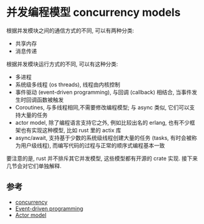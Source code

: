 # 并发编程模型 concurrency models

根据并发模块之间的通信方式的不同, 可以有两种分类:

- 共享内存
- 消息传递

根据并发模块运行方式的不同, 可以有这种分类:

- 多进程
- 系统级多线程 (os threads), 线程由内核控制
- 事件驱动 (event-driven programming), 与回调 (callback) 相结合, 当事件发生时回调函数被触发
- Coroutines, 与多线程相同,不需要修改编程模型; 与 async 类似, 它们可以支持大量的任务
- actor model, 除了编程语言支持它之外, 例如比较出名的 erlang, 也有不少框架也有实现这种模型, 比如 rust 里的 actix 库
- async/await, 支持基于少数的系统级线程创建大量的任务 (tasks, 有时会被称为用户级线程), 而编写代码的过程与正常的顺序式编程基本一致

要注意的是, rust 并不排斥其它并发模型, 这些模型都有开源的 crate 实现.
接下来几节会对它们单独解释.

## 参考

- [concurrency](https://web.mit.edu/6.005/www/fa14/classes/17-concurrency/)
- [Event-driven programming](https://en.wikipedia.org/wiki/Event-driven_programming)
- [Actor model](https://en.wikipedia.org/wiki/Actor_model)